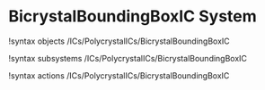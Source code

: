 <!-- MOOSE Documentation Stub: Remove this when content is added. -->

# BicrystalBoundingBoxIC System
!syntax objects /ICs/PolycrystalICs/BicrystalBoundingBoxIC

!syntax subsystems /ICs/PolycrystalICs/BicrystalBoundingBoxIC

!syntax actions /ICs/PolycrystalICs/BicrystalBoundingBoxIC
